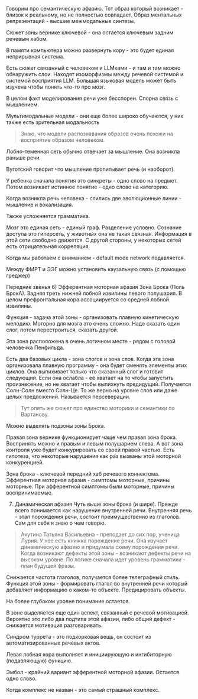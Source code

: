 Говорим про семантическую афазию. Тот образ который возникает - близок к реальному, но не полностью совпадает. Образ ментальных репрезентаций - высшие межмодальные синтезы.

Сюжет зоны вернике ключевой - она остается ключевым задним речевым хабом.

В памяти компьютера можно развернуть кору - это будет единая неприрывная система.

Есть сюжет связанный с человеком и LLMками - и там и там можно обнаружить слои. Находят изоморфизмы между речевой системой и системой восприятия LLM. Большая языковая модель может быть изучена чтобы понять что-то про мозг.

В целом факт моделирования речи уже бесспорен. Спорна связь с мышлением.

Мультимодальные модели - они еще более широко обучаются, у них также есть зрительная модальность
> Знаю, что модели распознавания образов очень похожи на восприятие образом человеком.

Лобно-теменная сеть обычно отвечает за мышление. Она возникла раньше речи.

Вуготский говорит что мышление пропитывает речь (и наоборот).

У ребенка сначала понятия это синкреты - одно слово на предмет. Потом возникает истинное понятие - одно слово на категорию.

Когда возникла речь человека - слились две эволюционные линии - мышление и вокализация.

Также усложняется грамматика.

Мозг это единая сеть - единый граф. Разделение условно. Сознание доступа это гиперсеть, у животных она не такая связная. Информация в этой сети свободно движется. С другой стороны, у некоторых сетей есть отрицательная корреляция.

Когда мы работаем с вниманием - default mode network подавляется.

Между ФМРТ и ЭЭГ можно установить каузальную связь (с помощью греджер)

Передние звенья
6) Эфферентная моторная афазия
Зона Брока (Поль БрокА). Задняя треть нижней лобной извилины левого полушария. В целом префронтальная кора ассоциируется со средней лобной извилины.

Функция - задача этой зоны - организовать плавную кинетическую мелодию. Моторно для мозга это очень сложно. Надо сказать один слог, потом перестроиться, сказать другой.

Эта зона расположена в очень логичном месте - рядом с головой человечка Пенфильда.

Есть два базовых цикла - зона слогов и зона слов. Когда эта зона организовала плавную программу - она будет сменять элементы этих циклов. Она выпихивает только что сказанный слог и готовит следующий. Если она ослабла - её хватает на то чтобы запустить произнесение, но не хватает чтобы выпихнуть предидущий. Получается Солн-Солн вместо Солн-Це. То же верно на уровне слов или даже целых предложений. Называется персеверации.
> Тут опять же сюжет про единство моторики и семантики по Вартанову.

Можно выделять подзоны зоны Брока.

Правая зона вернике функционирует чаще чем правая зона брока. Воспринять можно и правым и левым полушарием слева. А вот зона контроля уже будет конкурировать со своей правой частью. Есть гипотеза, что некоторые нарушения как раз вызваны этой моторной конкуренцией.

Зона брока - ключевой передний хаб речевого коннектома. Эфферентная моторная афазия - симптомы моторные, причины моторные. При афферентной симптомы были моторные, причины воспринимаемые.

7) Динамическая афазия
Чуть выше зоны брока (и шире). Прежде всего понимается как нарушение внутренней речи. Внутренняя речь - этап порождения речи, состоит преимущественно из глаголов. Сам для себя я знаю о чем говорю. 
> Ахутина Татьяна Васильевна - преподает до сих пор, ученица Лурия. У нее есть книжка порождение речи. Она изучает динамическую афазию и придумала схему порождения речи. 
Когда возникают дефекты этой зоны - возникают дефекты речи на высоком уровне. По логике сначала идет уровень грамматики - план будущей фразы. 

Снижается частота глаголов, получается более телеграфный стиль. Функция этой зоны - формировать глагол во внутренней речи который добавляет информацию о каком-то объекте. Предицировать объекты.

На более глубоком уровне понимание остается.

В зоне выделяется еще один аспект, связанный с речевой мотивацией. Вероятно это либо два подтипа этой афазии, либо общий дефект - снижается мотивация разговаривать.

Синдром туррета - это подкорковая вещь, он состоит из автоматизированных речевых актов.

Левая лобная кора выполняет и инициирующую и ингибиторную (подавляющую) функцию.

Эмбол - крайний вариант эфферентной моторной афазии. Остается одно слово.

Когда комплекс не назван - это самый страшный комплекс.
